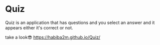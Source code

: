 # Quiz
Quiz is an application that has questions and you select an answer and it appears either it's correct or not.

take a look😎
https://habiba2m.github.io/Quiz/
